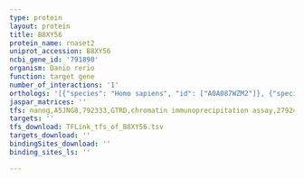 ```yaml
---
type: protein
layout: protein
title: B8XY56
protein_name: rnaset2
uniprot_accession: B8XY56
ncbi_gene_id: '791890'
organism: Danio rerio
function: target gene
number_of_interactions: '1'
orthologs: '[{"species": "Homo sapiens", "id": ["A0A087WZM2"]}, {"species": "Mus musculus", "id": ["<a href=\"/protein/c0hkg5\">C0HKG5</a>"]}, {"species": "Rattus norvegicus", "id": ["A0A0G2K9L0"]}, {"species": "Drosophila melanogaster", "id": ["<a href=\"/protein/q9vsc3\">Q9VSC3</a>"]}, {"species": "Caenorhabditis elegans", "id": ["<a href=\"/protein/o61887\">O61887</a>"]}]'
jaspar_matrices: ''
tfs: nanog,A5JNG8,792333,GTRD,chromatin immunoprecipitation assay,27924024%5Buid%5D,No
targets: ''
tfs_download: TFLink_tfs_of_B8XY56.tsv
targets_download: ''
bindingSites_download: ''
binding_sites_ls: ''

---
```

